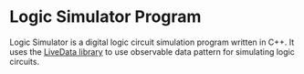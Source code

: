 # Logic Simulator Program

Logic Simulator is a digital logic circuit simulation program written in C++. It uses the [LiveData library](https://github.com/saaditory/livedata-cpp) to use observable data pattern for simulating logic circuits.